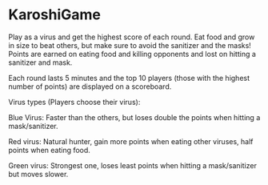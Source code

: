 # KaroshiGame

Play as a virus and get the highest score of each round. Eat food and grow in size to beat others, but make sure to avoid the sanitizer and the masks! 
Points are earned on eating food and killing opponents and lost on hitting a sanitizer and mask.

Each round lasts 5 minutes and the top 10 players (those with the highest number of points) are displayed on a scoreboard. 

Virus types (Players choose their virus):

Blue Virus:  Faster than the others, but loses double the points when hitting a mask/sanitizer.

Red virus: Natural hunter, gain more points when eating other viruses, half points when eating food. 

Green virus: Strongest one, loses least points when hitting a mask/sanitizer but moves slower.
